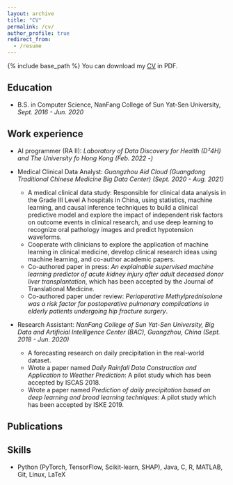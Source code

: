 ```yaml
---
layout: archive
title: "CV"
permalink: /cv/
author_profile: true
redirect_from:
  - /resume
---
```


{% include base_path %}
You can download my [CV](../files/ZhengdongWu_CV.pdf) in PDF.

## Education
<!-- ====== -->
* B.S. in Computer Science, NanFang College of Sun Yat-Sen University, *Sept. 2016 - Jun. 2020*

## Work experience
<!-- ====== -->
* AI programmer (RA II): *Laboratory of Data Discovery for Health (D²4H) and The University fo Hong Kong* *(Feb. 2022 -)*

* Medical Clinical Data Analyst: *Guangzhou Aid Cloud (Guangdong Traditional Chinese Medicine Big Data Center)* *(Sept. 2020 - Aug. 2021)*
  * A medical clinical data study: Responsible for clinical data analysis in the Grade III Level A hospitals in China, using statistics, machine learning, and causal inference techniques to build a clinical predictive model and explore the impact of independent risk factors on outcome events in clinical research, and use deep learning to recognize oral pathology images and predict hypotension waveforms.
  * Cooperate with clinicians to explore the application of machine learning in clinical medicine, develop clinical research ideas using machine learning, and co-author academic papers.
  * Co-authored paper in press: *An explainable supervised machine learning predictor of acute kidney injury after adult
deceased donor liver transplantation*, which has been accepted by the Journal of Translational Medicine.
  * Co-authored paper under review: *Perioperative Methylprednisolone was a risk factor for postoperative pulmonary complications in elderly patients undergoing hip fracture surgery*.

* Research Assistant: *NanFang College of Sun Yat-Sen University, Big Data and Artificial Intelligence Center (BAC), Guangzhou, China* *(Sept. 2018 - Jun. 2020)* 
  * A forecasting research on daily precipitation in the real-world dataset.
  * Wrote a paper named *Daily Rainfall Data Construction and Application to Weather Prediction*: A pilot study which has been accepted by ISCAS 2018.
  * Wrote a paper named *Prediction of daily precipitation based on deep learning and broad learning techniques*: A pilot study which has been accepted by ISKE 2019.


## Publications
<!-- ====== -->

## Skills
<!-- ====== -->
* Python (PyTorch, TensorFlow, Scikit-learn, SHAP), Java, C, R, MATLAB, Git, Linux, LaTeX
  
<!-- Talks
======
  <ul>{% for post in site.talks %}
    {% include archive-single-talk-cv.html %}
  {% endfor %}</ul> -->
  
<!-- ## Teaching
======
  <ul>{% for post in site.teaching %}
    {% include archive-single-cv.html %}
  {% endfor %}</ul> -->
